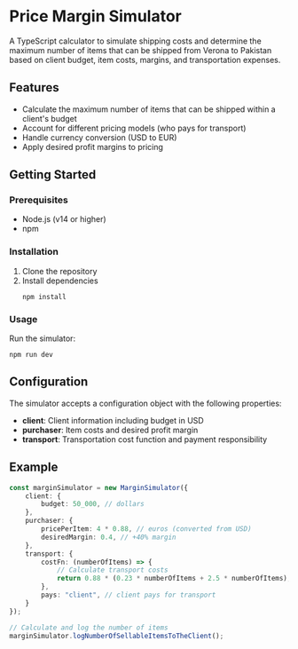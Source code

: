 # Price Margin Simulator

A TypeScript calculator to simulate shipping costs and determine the maximum number of items that can be shipped from Verona to Pakistan based on client budget, item costs, margins, and transportation expenses.

## Features

- Calculate the maximum number of items that can be shipped within a client's budget
- Account for different pricing models (who pays for transport)
- Handle currency conversion (USD to EUR)
- Apply desired profit margins to pricing

## Getting Started

### Prerequisites

- Node.js (v14 or higher)
- npm

### Installation

1. Clone the repository
2. Install dependencies
   ```
   npm install
   ```

### Usage

Run the simulator:

```
npm run dev
```

## Configuration

The simulator accepts a configuration object with the following properties:

- **client**: Client information including budget in USD
- **purchaser**: Item costs and desired profit margin
- **transport**: Transportation cost function and payment responsibility

## Example

```typescript
const marginSimulator = new MarginSimulator({
    client: {
        budget: 50_000, // dollars
    },
    purchaser: {
        pricePerItem: 4 * 0.88, // euros (converted from USD)
        desiredMargin: 0.4, // +40% margin
    },
    transport: {
        costFn: (numberOfItems) => {
            // Calculate transport costs
            return 0.88 * (0.23 * numberOfItems + 2.5 * numberOfItems); // euros
        },
        pays: "client", // client pays for transport
    }
});

// Calculate and log the number of items
marginSimulator.logNumberOfSellableItemsToTheClient();
```